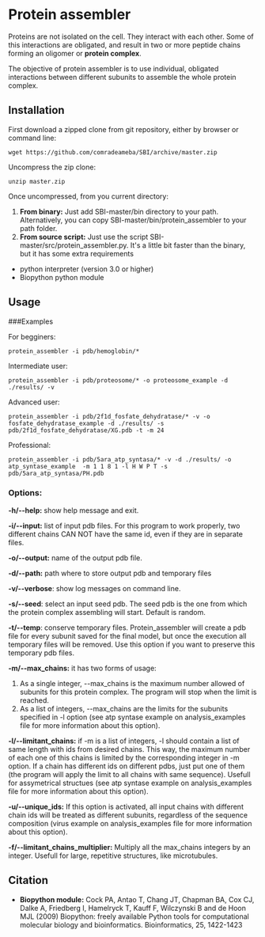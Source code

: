 # Protein assembler

Proteins are not isolated on the cell. They interact with each other.
Some of this interactions are obligated, and result in two or more peptide chains forming an oligomer or **protein complex**.

The objective of protein assembler is to use individual, obligated interactions between different subunits to assemble the whole protein complex. 

## Installation

First download a zipped clone from git repository, either by browser or command line:

```
wget https://github.com/comradeameba/SBI/archive/master.zip
```

Uncompress the zip clone:

```
unzip master.zip
```

Once uncompressed, from you current directory:

1. **From binary:** Just add SBI-master/bin directory to your path. Alternatively, you can copy SBI-master/bin/protein_assembler to your path folder.
2. **From source script:** Just use the script SBI-master/src/protein_assembler.py. It's a little bit faster than the binary, but it has some extra requirements
  + python interpreter (version 3.0 or higher)
  + Biopython python module

## Usage

###Examples

For begginers:
```
protein_assembler -i pdb/hemoglobin/*
```

Intermediate user:
```
protein_assembler -i pdb/proteosome/* -o proteosome_example -d ./results/ -v
```

Advanced user:
```
protein_assembler -i pdb/2f1d_fosfate_dehydratase/* -v -o fosfate_dehydratase_example -d ./results/ -s pdb/2f1d_fosfate_dehydratase/XG.pdb -t -m 24  
```

Professional:
```
protein_assembler -i pdb/5ara_atp_syntasa/* -v -d ./results/ -o atp_syntase_example  -m 1 1 8 1 -l H W P T -s pdb/5ara_atp_syntasa/PH.pdb
```

### Options:

**-h/--help:** show help message and exit.

**-i/--input:** list of input pdb files. For this program to work properly, two different chains CAN NOT have the same id, even if they are in separate files. 

**-o/--output:** name of the output pdb file.

**-d/--path:** path where to store output pdb and temporary files

**-v/--verbose**: show log messages on command line.

**-s/--seed**: select an input seed pdb. The seed pdb is the one from which the protein complex assembling will start. Default is random.

**-t/--temp**: conserve temporary files. Protein_assembler will create a pdb file for every subunit saved for the final model, but once the execution all temporary files will be removed. Use this option if you want to preserve this temporary pdb files.

**-m/--max_chains:**  it has two forms of usage: 

1. As a single integer, --max_chains is the maximum number allowed of subunits for this protein complex. The program will stop when the limit is reached.
2. As a list of integers, --max_chains are the limits for the subunits specified in -l option (see atp syntase example on analysis_examples file  for more information about this option).

**-l/--limitant_chains:** if -m is a list of integers, -l should contain a list of same length with ids from desired chains. This way, the maximum number of each one of this chains is limited by the corresponding integer in -m option. If a chain has different ids on different pdbs, just put one of them (the program will apply the limit to all chains with same sequence). Usefull for assymetrical structues (see atp syntase example on analysis_examples file for more information about this option).

**-u/--unique_ids:** If this option is activated, all input chains with different chain ids will be treated as different subunits, regardless of the sequence composition (virus example on analysis_examples file for more information about this option).

**-f/--limitant_chains_multiplier:** Multiply all the max_chains integers by an integer. Usefull for large, repetitive structures, like microtubules.
  
## Citation

  + **Biopython module:** Cock PA, Antao T, Chang JT, Chapman BA, Cox CJ, Dalke A, Friedberg I, Hamelryck T, Kauff F, Wilczynski B and de Hoon MJL (2009) Biopython: freely available Python tools for computational molecular biology and bioinformatics. Bioinformatics, 25, 1422-1423

